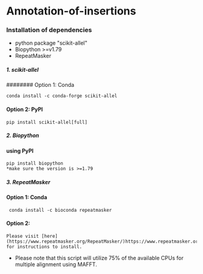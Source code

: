 # Annotation-of-insertions
### Installation of dependencies
* python package "scikit-allel"
* Biopython >=v1.79
* RepeatMasker
##### 1. _scikit-allel_
######## Option 1: Conda 
```
conda install -c conda-forge scikit-allel
```
#### Option 2: PyPI 
```
pip install scikit-allel[full]
```
##### 2. _Biopython_
#### using PyPI
```
pip install biopython
*make sure the version is >=1.79 
```
##### 3. _RepeatMasker_
#### Option 1: Conda 
```
 conda install -c bioconda repeatmasker
```
#### Option 2: 
```
Please visit [here](https://www.repeatmasker.org/RepeatMasker/)https://www.repeatmasker.org/RepeatMasker/) for instructions to install.
```
* Please note that this script will utilize 75% of the available CPUs for multiple alignment using MAFFT.
